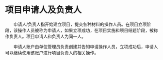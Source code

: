 # 项目申请人及负责人

　　申请人/负责人指开始建立项目，提交各种材料的操作人员。在项目立项阶段，该操作人员被称为申请人，如果立项成功，在项目实施和项目结题阶段，被称作负责人。项目申请人和负责人为同一人。

　　申请人账户由单位管理员负责创建并告知申请操作人员，立项成功后，申请人可以继续使用该账户进行项目负责人的相关操作。
